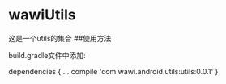 # wawiUtils
这是一个utils的集合
##使用方法

build.gradle文件中添加:

dependencies {
    ...
  compile 'com.wawi.android.utils:utils:0.0.1'
}
